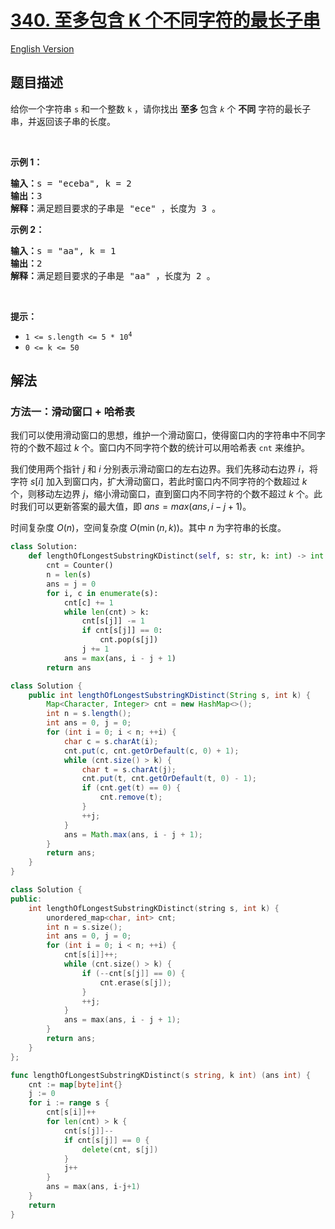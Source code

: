 # [340. 至多包含 K 个不同字符的最长子串](https://leetcode.cn/problems/longest-substring-with-at-most-k-distinct-characters)

[English Version](/solution/0300-0399/0340.Longest%20Substring%20with%20At%20Most%20K%20Distinct%20Characters/README_EN.md)

<!-- tags:哈希表,字符串,滑动窗口 -->

## 题目描述

<!-- 这里写题目描述 -->

<p>给你一个字符串 <code>s</code> 和一个整数 <code>k</code> ，请你找出&nbsp;<strong>至多&nbsp;</strong>包含<em> <code>k</code></em> 个 <strong>不同</strong> 字符的最长子串，并返回该子串的长度。</p>

<p>&nbsp;</p>

<p><strong>示例 1：</strong></p>

<pre>
<strong>输入：</strong>s = "eceba", k = 2
<strong>输出：</strong>3
<strong>解释：</strong>满足题目要求的子串是 "ece" ，长度为 3 。</pre>

<p><strong>示例 2：</strong></p>

<pre>
<strong>输入：</strong>s = "aa", k = 1
<strong>输出：</strong>2
<strong>解释：</strong>满足题目要求的子串是 "aa" ，长度为 2 。
</pre>

<p>&nbsp;</p>

<p><strong>提示：</strong></p>

<ul>
	<li><code>1 &lt;= s.length &lt;= 5 * 10<sup>4</sup></code></li>
	<li><code>0 &lt;= k &lt;= 50</code></li>
</ul>

## 解法

### 方法一：滑动窗口 + 哈希表

我们可以使用滑动窗口的思想，维护一个滑动窗口，使得窗口内的字符串中不同字符的个数不超过 $k$ 个。窗口内不同字符个数的统计可以用哈希表 `cnt` 来维护。

我们使用两个指针 $j$ 和 $i$ 分别表示滑动窗口的左右边界。我们先移动右边界 $i$，将字符 $s[i]$ 加入到窗口内，扩大滑动窗口，若此时窗口内不同字符的个数超过 $k$ 个，则移动左边界 $j$，缩小滑动窗口，直到窗口内不同字符的个数不超过 $k$ 个。此时我们可以更新答案的最大值，即 $ans = max(ans, i - j + 1)$。

时间复杂度 $O(n)$，空间复杂度 $O(\min(n, k))$。其中 $n$ 为字符串的长度。

<!-- tabs:start -->

```python
class Solution:
    def lengthOfLongestSubstringKDistinct(self, s: str, k: int) -> int:
        cnt = Counter()
        n = len(s)
        ans = j = 0
        for i, c in enumerate(s):
            cnt[c] += 1
            while len(cnt) > k:
                cnt[s[j]] -= 1
                if cnt[s[j]] == 0:
                    cnt.pop(s[j])
                j += 1
            ans = max(ans, i - j + 1)
        return ans
```

```java
class Solution {
    public int lengthOfLongestSubstringKDistinct(String s, int k) {
        Map<Character, Integer> cnt = new HashMap<>();
        int n = s.length();
        int ans = 0, j = 0;
        for (int i = 0; i < n; ++i) {
            char c = s.charAt(i);
            cnt.put(c, cnt.getOrDefault(c, 0) + 1);
            while (cnt.size() > k) {
                char t = s.charAt(j);
                cnt.put(t, cnt.getOrDefault(t, 0) - 1);
                if (cnt.get(t) == 0) {
                    cnt.remove(t);
                }
                ++j;
            }
            ans = Math.max(ans, i - j + 1);
        }
        return ans;
    }
}
```

```cpp
class Solution {
public:
    int lengthOfLongestSubstringKDistinct(string s, int k) {
        unordered_map<char, int> cnt;
        int n = s.size();
        int ans = 0, j = 0;
        for (int i = 0; i < n; ++i) {
            cnt[s[i]]++;
            while (cnt.size() > k) {
                if (--cnt[s[j]] == 0) {
                    cnt.erase(s[j]);
                }
                ++j;
            }
            ans = max(ans, i - j + 1);
        }
        return ans;
    }
};
```

```go
func lengthOfLongestSubstringKDistinct(s string, k int) (ans int) {
	cnt := map[byte]int{}
	j := 0
	for i := range s {
		cnt[s[i]]++
		for len(cnt) > k {
			cnt[s[j]]--
			if cnt[s[j]] == 0 {
				delete(cnt, s[j])
			}
			j++
		}
		ans = max(ans, i-j+1)
	}
	return
}
```

<!-- tabs:end -->

<!-- end -->
